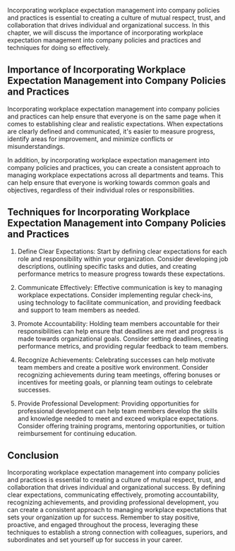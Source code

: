 
Incorporating workplace expectation management into company policies and practices is essential to creating a culture of mutual respect, trust, and collaboration that drives individual and organizational success. In this chapter, we will discuss the importance of incorporating workplace expectation management into company policies and practices and techniques for doing so effectively.

Importance of Incorporating Workplace Expectation Management into Company Policies and Practices
------------------------------------------------------------------------------------------------

Incorporating workplace expectation management into company policies and practices can help ensure that everyone is on the same page when it comes to establishing clear and realistic expectations. When expectations are clearly defined and communicated, it's easier to measure progress, identify areas for improvement, and minimize conflicts or misunderstandings.

In addition, by incorporating workplace expectation management into company policies and practices, you can create a consistent approach to managing workplace expectations across all departments and teams. This can help ensure that everyone is working towards common goals and objectives, regardless of their individual roles or responsibilities.

Techniques for Incorporating Workplace Expectation Management into Company Policies and Practices
-------------------------------------------------------------------------------------------------

1. Define Clear Expectations: Start by defining clear expectations for each role and responsibility within your organization. Consider developing job descriptions, outlining specific tasks and duties, and creating performance metrics to measure progress towards these expectations.

2. Communicate Effectively: Effective communication is key to managing workplace expectations. Consider implementing regular check-ins, using technology to facilitate communication, and providing feedback and support to team members as needed.

3. Promote Accountability: Holding team members accountable for their responsibilities can help ensure that deadlines are met and progress is made towards organizational goals. Consider setting deadlines, creating performance metrics, and providing regular feedback to team members.

4. Recognize Achievements: Celebrating successes can help motivate team members and create a positive work environment. Consider recognizing achievements during team meetings, offering bonuses or incentives for meeting goals, or planning team outings to celebrate successes.

5. Provide Professional Development: Providing opportunities for professional development can help team members develop the skills and knowledge needed to meet and exceed workplace expectations. Consider offering training programs, mentoring opportunities, or tuition reimbursement for continuing education.

Conclusion
----------

Incorporating workplace expectation management into company policies and practices is essential to creating a culture of mutual respect, trust, and collaboration that drives individual and organizational success. By defining clear expectations, communicating effectively, promoting accountability, recognizing achievements, and providing professional development, you can create a consistent approach to managing workplace expectations that sets your organization up for success. Remember to stay positive, proactive, and engaged throughout the process, leveraging these techniques to establish a strong connection with colleagues, superiors, and subordinates and set yourself up for success in your career.

